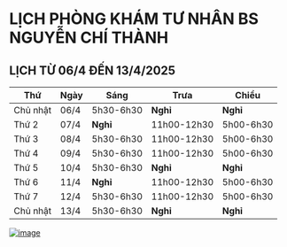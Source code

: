 # LỊCH PHÒNG KHÁM TƯ NHÂN BS NGUYỄN CHÍ THÀNH

## LỊCH TỪ 06/4 ĐẾN 13/4/2025

|**Thứ** |**Ngày**|**Sáng** |**Trưa**   |**Chiều**|
|--      |--      |--       |--         |--       |
|Chủ nhật|06/4    |5h30-6h30|**Nghỉ**   |**Nghỉ** |  
|Thứ 2   |07/4    |**Nghỉ** |11h00-12h30|5h00-6h30|   
|Thứ 3   |08/4    |5h30-6h30|11h00-12h30|5h00-6h30|  
|Thứ 4   |09/4    |5h30-6h30|11h00-12h30|5h00-6h30|  
|Thứ 5   |10/4    |5h30-6h30|**Nghỉ**   |**Nghỉ** |  
|Thứ 6   |11/4    |**Nghỉ** |11h00-12h30|5h00-6h30|    
|Thứ 7   |12/4    |5h30-6h30|11h00-12h30|5h00-6h30|   
|Chủ nhật|13/4    |5h30-6h30|**Nghỉ**   |**Nghỉ** |  

[![image](https://github.com/user-attachments/assets/2f609f2a-b7fc-4d55-9ec0-78d26efa6056)](https://sites.google.com/view/bsnguyenchithanh)

